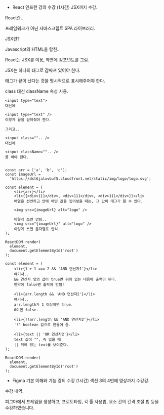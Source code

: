 - React 인프런 강의 수강 (1시간) JSX까지 수강.

React란..

프레임워크가 아닌 자바스크립트 SPA 라이브러리.

JSX란?

Javascript와 HTML을 합친..

React는 JSX를 이용, 화면에 컴포넌트를 그림.

JSX는 하나의 태그로 감싸져 있어야 한다.

태그가 끝이 났다는 것을 명시적으로 표시해주어야 한다.

class 대신 className 속성 사용.

```
<input type="text">
대신에

<input type="text" />
이렇게 끝을 닫아줘야 한다.

그리고..

<input class="".. />
대신에

<input className="".. />
를 써야 한다.


const arr = ['a', 'b', 'c'];
const imageUrl =
  'https://dst6jalxvbuf5.cloudfront.net/static/img/logo/logo.svg';

const element = (
	<li>{arr}</li>
	<li>{{<div>111</div>, <div>111</div>, <div>111</div>}}</li>
	배열을 선언하고 안에 어떤 값을 집어넣을 때는, 그 값이 태그가 될 수 있다.
	
	<img src={imageUrl} alt="logo" />
	
	이렇게 쓰면 안됨..
	<img src="{imageUrl}" alt="logo" />
	이렇게 쓰면 문자열로 인식..
);

ReactDOM.render(
  element,
  document.getElementById('root')
);

const element = (
	<li>{1 + 1 === 2 && 'AND 연산자1'}</li>
	여기서..
	&& 연산자 앞의 값이 true면 뒤에 있는 내용이 출력이 된다.
	만약에 false면 출력이 안됨!
	
	<li>{arr.length && 'AND 연산자2'}</li>
	여기서..
	arr.length가 1 이상이면 true.
	0이면 false.
	
	<li>{!!arr.length && 'AND 연산자2'}</li>
	'!' boolean 값으로 만들어 줌.
	
	<li>{text || 'OR 연산자2'}</li>
	text 값이 "", 즉 없을 때
	|| 뒤에 있는 text를 보여준다.
);

ReactDOM.render(
  element,
  document.getElementById('root')
);

```

- Figma 기본 이해와 기능 강의 수강 (1시간) 섹션 3의 4번째 영상까지 수강강.

수강 내역.

피그마에서 프레임을 생성하고, 프로토타입, 각 툴 사용법, 요소 간의 간격 조절 법 등을 수강하였습니다.
